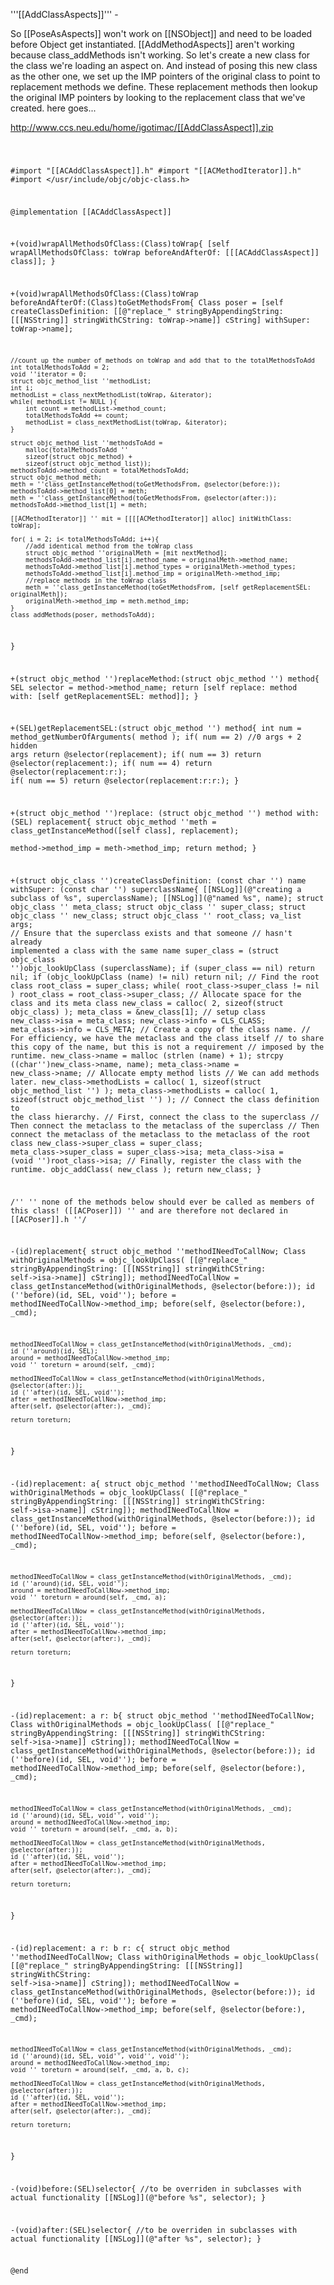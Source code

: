 '''[[AddClassAspects]]'''  - 

So [[PoseAsAspects]] won't work on [[NSObject]] and need to be loaded before Object get instantiated.  [[AddMethodAspects]] aren't working because class_addMethods isn't working.  So let's create a new class for the class we're loading an aspect on.  And instead of posing this new class as the other one, we set up the IMP pointers of the original class to point to replacement methods we define.  These replacement methods then lookup the original IMP pointers by looking to the replacement class that we've created.  here goes...

http://www.ccs.neu.edu/home/igotimac/[[AddClassAspect]].zip

<code>

#import "[[ACAddClassAspect]].h"
#import "[[ACMethodIterator]].h"
#import </usr/include/objc/objc-class.h>

@implementation [[ACAddClassAspect]]

+(void)wrapAllMethodsOfClass:(Class)toWrap{
    [self wrapAllMethodsOfClass: toWrap beforeAndAfterOf: [[[ACAddClassAspect]] class]];
}

+(void)wrapAllMethodsOfClass:(Class)toWrap beforeAndAfterOf:(Class)toGetMethodsFrom{
    Class poser = [self createClassDefinition: 
        [[@"replace_" stringByAppendingString: 
        [[[NSString]] stringWithCString: toWrap->name]] cString] 
        withSuper: toWrap->name];
        
    //count up the number of methods on toWrap and add that to the totalMethodsToAdd
    int totalMethodsToAdd = 2;
    void ''iterator = 0;
    struct objc_method_list ''methodList;
    int i;
    methodList = class_nextMethodList(toWrap, &iterator);
    while( methodList != NULL ){
        int count = methodList->method_count;
        totalMethodsToAdd += count;
        methodList = class_nextMethodList(toWrap, &iterator);
    }
    
    struct objc_method_list ''methodsToAdd =
        malloc(totalMethodsToAdd '' 
        sizeof(struct objc_method) + 
        sizeof(struct objc_method_list));
    methodsToAdd->method_count = totalMethodsToAdd;
    struct objc_method meth;
    meth = ''class_getInstanceMethod(toGetMethodsFrom, @selector(before:));
    methodsToAdd->method_list[0] = meth;
    meth = ''class_getInstanceMethod(toGetMethodsFrom, @selector(after:));
    methodsToAdd->method_list[1] = meth;

    [[ACMethodIterator]] '' mit = [[[[ACMethodIterator]] alloc] initWithClass: toWrap];

    for( i = 2; i< totalMethodsToAdd; i++){
        //add identical method from the toWrap class
        struct objc_method ''originalMeth = [mit nextMethod];        
        methodsToAdd->method_list[i].method_name = originalMeth->method_name;
        methodsToAdd->method_list[i].method_types = originalMeth->method_types;
        methodsToAdd->method_list[i].method_imp = originalMeth->method_imp;
        //replace methods in the toWrap class 
        meth = ''class_getInstanceMethod(toGetMethodsFrom, [self getReplacementSEL: originalMeth]);
        originalMeth->method_imp = meth.method_imp;
    }
    class_addMethods(poser, methodsToAdd);
}

+(struct objc_method '')replaceMethod:(struct objc_method '') method{
    SEL selector = method->method_name;
    return [self replace: method with: [self getReplacementSEL: method]];
}

+(SEL)getReplacementSEL:(struct objc_method '') method{
    int num = method_getNumberOfArguments( method );
    if( num == 2) //0 args + 2 hidden args
        return @selector(replacement);
    if( num == 3)
        return @selector(replacement:);
    if( num == 4)
        return @selector(replacement:r:);
    if( num == 5)
        return @selector(replacement:r:r:);
}

+(struct objc_method '')replace: (struct objc_method '') method with: (SEL) replacement{
    struct objc_method ''meth = class_getInstanceMethod([self class], replacement);    
    method->method_imp = meth->method_imp;
    return method;
}

+(struct objc_class '')createClassDefinition: (const char '') name withSuper: (const char '') superclassName{
    [[NSLog]](@"creating a subclass of %s", superclassName);
    [[NSLog]](@"named %s", name);
    struct objc_class '' meta_class;
    struct objc_class '' super_class;
    struct objc_class '' new_class;
    struct objc_class '' root_class;
    va_list args;
    // Ensure that the superclass exists and that someone
    // hasn't already implemented a class with the same name
    super_class = (struct objc_class '')objc_lookUpClass (superclassName);
    if (super_class == nil)
        return nil;
    if (objc_lookUpClass (name) != nil) 
        return nil;
    // Find the root class
    root_class = super_class;
    while( root_class->super_class != nil )
        root_class = root_class->super_class;
    // Allocate space for the class and its meta class
    new_class = calloc( 2, sizeof(struct objc_class) );
    meta_class = &new_class[1];
    // setup class
    new_class->isa      = meta_class;
    new_class->info     = CLS_CLASS;
    meta_class->info    = CLS_META;
    // Create a copy of the class name.
    // For efficiency, we have the metaclass and the class itself 
    // to share this copy of the name, but this is not a requirement
    // imposed by the runtime.
    new_class->name = malloc (strlen (name) + 1);
    strcpy ((char'')new_class->name, name);
    meta_class->name = new_class->name;
    // Allocate empty method lists
    // We can add methods later.
    new_class->methodLists = calloc( 1, sizeof(struct objc_method_list '') );
    meta_class->methodLists = calloc( 1, sizeof(struct objc_method_list '') );
    // Connect the class definition to the class hierarchy.
    // First, connect the class to the superclass
    // Then connect the metaclass to the metaclass of the superclass
    // Then connect the metaclass of the metaclass to the metaclass of the root class
    new_class->super_class  = super_class;
    meta_class->super_class = super_class->isa;
    meta_class->isa = (void '')root_class->isa;
    // Finally, register the class with the runtime.
    objc_addClass( new_class ); 
    return new_class;
}

/''
'' none of the methods below should ever be called as members of this class! ([[ACPoser]])
'' and are therefore not declared in [[ACPoser]].h
''/

-(id)replacement{
    struct objc_method ''methodINeedToCallNow;
    Class withOriginalMethods = objc_lookUpClass( 
    [[@"replace_" stringByAppendingString: [[[NSString]] stringWithCString: self->isa->name]] cString]);
    methodINeedToCallNow = class_getInstanceMethod(withOriginalMethods, @selector(before:));
    id (''before)(id, SEL, void'');
    before = methodINeedToCallNow->method_imp;
    before(self, @selector(before:), _cmd);

    methodINeedToCallNow = class_getInstanceMethod(withOriginalMethods, _cmd);
    id (''around)(id, SEL);
    around = methodINeedToCallNow->method_imp;
    void '' toreturn = around(self, _cmd);

    methodINeedToCallNow = class_getInstanceMethod(withOriginalMethods, @selector(after:));
    id (''after)(id, SEL, void'');
    after = methodINeedToCallNow->method_imp;
    after(self, @selector(after:), _cmd);

    return toreturn;
}

-(id)replacement: a{
    struct objc_method ''methodINeedToCallNow;
    Class withOriginalMethods = objc_lookUpClass( 
    [[@"replace_" stringByAppendingString: [[[NSString]] stringWithCString: self->isa->name]] cString]);
    methodINeedToCallNow = class_getInstanceMethod(withOriginalMethods, @selector(before:));
    id (''before)(id, SEL, void'');
    before = methodINeedToCallNow->method_imp;
    before(self, @selector(before:), _cmd);

    methodINeedToCallNow = class_getInstanceMethod(withOriginalMethods, _cmd);
    id (''around)(id, SEL, void'');
    around = methodINeedToCallNow->method_imp;
    void '' toreturn = around(self, _cmd, a);

    methodINeedToCallNow = class_getInstanceMethod(withOriginalMethods, @selector(after:));
    id (''after)(id, SEL, void'');
    after = methodINeedToCallNow->method_imp;
    after(self, @selector(after:), _cmd);

    return toreturn;
}

-(id)replacement: a r: b{
    struct objc_method ''methodINeedToCallNow;
    Class withOriginalMethods = objc_lookUpClass( 
    [[@"replace_" stringByAppendingString: [[[NSString]] stringWithCString: self->isa->name]] cString]);
    methodINeedToCallNow = class_getInstanceMethod(withOriginalMethods, @selector(before:));
    id (''before)(id, SEL, void'');
    before = methodINeedToCallNow->method_imp;
    before(self, @selector(before:), _cmd);

    methodINeedToCallNow = class_getInstanceMethod(withOriginalMethods, _cmd);
    id (''around)(id, SEL, void'', void'');
    around = methodINeedToCallNow->method_imp;
    void '' toreturn = around(self, _cmd, a, b);

    methodINeedToCallNow = class_getInstanceMethod(withOriginalMethods, @selector(after:));
    id (''after)(id, SEL, void'');
    after = methodINeedToCallNow->method_imp;
    after(self, @selector(after:), _cmd);

    return toreturn;
}

-(id)replacement: a r: b r: c{
    struct objc_method ''methodINeedToCallNow;
    Class withOriginalMethods = objc_lookUpClass( 
    [[@"replace_" stringByAppendingString: [[[NSString]] stringWithCString: self->isa->name]] cString]);
    methodINeedToCallNow = class_getInstanceMethod(withOriginalMethods, @selector(before:));
    id (''before)(id, SEL, void'');
    before = methodINeedToCallNow->method_imp;
    before(self, @selector(before:), _cmd);

    methodINeedToCallNow = class_getInstanceMethod(withOriginalMethods, _cmd);
    id (''around)(id, SEL, void'', void'', void'');
    around = methodINeedToCallNow->method_imp;
    void '' toreturn = around(self, _cmd, a, b, c);

    methodINeedToCallNow = class_getInstanceMethod(withOriginalMethods, @selector(after:));
    id (''after)(id, SEL, void'');
    after = methodINeedToCallNow->method_imp;
    after(self, @selector(after:), _cmd);

    return toreturn;

}

-(void)before:(SEL)selector{  //to be overriden in subclasses with actual functionality
    [[NSLog]](@"before %s", selector);
}

-(void)after:(SEL)selector{  //to be overriden in subclasses with actual functionality
    [[NSLog]](@"after %s", selector);
}


@end


</code>